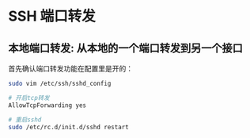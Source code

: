 # SSH 端口转发

## 本地端口转发: 从本地的一个端口转发到另一个接口

首先确认端口转发功能在配置里是开的：
```sh
sudo vim /etc/ssh/sshd_config

# 开启tcp转发
AllowTcpForwarding yes

# 重启sshd
sudo /etc/rc.d/init.d/sshd restart
```
